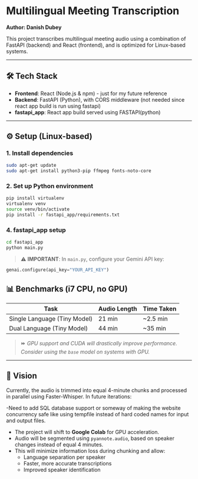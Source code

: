 # Multilingual Meeting Transcription  
**Author: Danish Dubey**

This project transcribes multilingual meeting audio using a combination of FastAPI (backend) and React (frontend), and is optimized for Linux-based systems.

---

## 🛠 Tech Stack

- **Frontend**: React (Node.js & npm) - just for my future reference
- **Backend**: FastAPI (Python), with CORS middleware (not needed since react app build is run using fastapi)
- **fastapi_app**: React app build served using FASTAPI(python)
---

## ⚙️ Setup (Linux-based)

### 1. **Install dependencies**

```bash
sudo apt-get update
sudo apt-get install python3-pip ffmpeg fonts-noto-core
```

### 2. **Set up Python environment**

```bash
pip install virtualenv
virtualenv venv
source venv/bin/activate
pip install -r fastapi_app/requirements.txt
```

### 4. **fastapi_app setup**

```bash
cd fastapi_app
python main.py
```

> ⚠️ **IMPORTANT**: In `main.py`, configure your Gemini API key:
```python
genai.configure(api_key="YOUR_API_KEY")
```



## 📊 Benchmarks (i7 CPU, no GPU)

| Task                              | Audio Length | Time Taken  |
|-----------------------------------|--------------|-------------|
| Single Language (Tiny Model)      | 21 min       | ~2.5 min    |
| Dual Language (Tiny Model)        | 44 min       | ~35 min     |

> ⏩ *GPU support and CUDA will drastically improve performance. Consider using the `base` model on systems with GPU.*

---

## 🔭 Vision

Currently, the audio is trimmed into equal 4-minute chunks and processed in parallel using Faster-Whisper. In future iterations:

-Need to add SQL database support or someway of making the website concurrency safe like using tempfile instead of hard coded names for input and output files.
- The project will shift to **Google Colab** for GPU acceleration.
- Audio will be segmented using `pyannote.audio`, based on speaker changes instead of equal 4 minutes.
- This will minimize information loss during chunking and allow:
  - Language separation per speaker
  - Faster, more accurate transcriptions
  - Improved speaker identification
